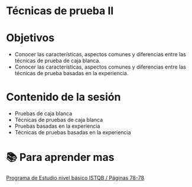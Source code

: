 # Técnicas de prueba II

# Objetivos
- Conocer las características, aspectos comunes y diferencias entre las técnicas de prueba de caja blanca.
- Conocer las características, aspectos comunes y diferencias entre las técnicas de prueba basadas en la experiencia.



# Contenido de la sesión
- Pruebas de caja blanca
- Técnicas de pruebas de caja blanca
- Pruebas basadas en la experiencia
- Técnicas de pruebas basadas en la experiencia


# :books: Para aprender mas

[Programa de Estudio nivel básico ISTQB / Páginas 78-78](https://es.sstqb.com/_files/ugd/acfdb9_743bf3d31dde49578c94d97e5b96b9da.pdf)
